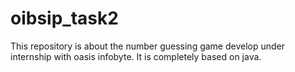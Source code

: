 # oibsip_task2
This repository is about the number guessing game develop under internship with oasis infobyte. It is completely based on java.
